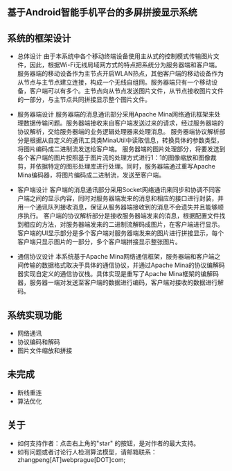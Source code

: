 ## 基于Android智能手机平台的多屏拼接显示系统

## 系统的框架设计
- 总体设计
由于本系统中各个移动终端设备使用主从式的控制模式传输图片文件，因此，根据Wi-Fi无线局域网方式的特点把系统分为服务器端和客户端。服务器端的移动设备作为主节点开启WLAN热点，其他客户端的移动设备作为从节点与主节点建立连接，构成一个无线自组网。服务器端只有一个移动设备，客户端可以有多个。主节点向从节点发送图片文件，从节点接收图片文件的一部分，与主节点共同拼接显示整个图片文件。

- 服务器端设计
服务器端的消息通讯部分采用Apache Mina网络通讯框架来处理数据传输问题。服务器端接收来自客户端发送过来的请求，经过服务器端的协议解析，交给服务器端的业务逻辑处理器来处理消息。
	服务器端协议解析部分是根据从自定义的通讯工具类MinaUtil中读取信息，转换具体的参数类型，将图片编码成二进制流发送给客户端。
	服务器端的图片处理部分，将要发送到各个客户端的图片按照基于图片流的处理方式进行1：1的图像缩放和图像裁剪，并依据特定的图形处理库进行处理。同时，服务器端通过重写Apache Mina编码器，将图片编码成二进制流，发送至客户端。
- 客户端设计
客户端的消息通讯部分采用Socket网络通讯来同步和协调不同客户端之间的显示内容，同时对服务器端发来的消息和相应的接口进行封装，并用一个通讯队列接收消息，保证从服务器端接收到的消息不会遗失并且能够顺序执行。
	客户端的协议解析部分是接收服务器端发来的消息，根据配置文件找到相应的方法，对服务器端发来的二进制流解码成图片，在客户端进行显示。
	客户端的UI显示部分是多个客户端对服务器端发来的图片进行拼接显示，每个客户端只显示图片的一部分，多个客户端拼接显示整张图片。
- 通信协议设计
本系统基于Apache Mina网络通信框架，服务器端和客户端之间传输的数据格式取决于具体的通信协议，并通过Apache Mina的协议编解码器实现自定义的通信协议栈。具体实现是重写了Apache Mina框架的编解码器，服务器一端对发送至客户端的数据进行编码，客户端对接收的数据进行解码。

## 系统实现功能
- 网络通讯
- 协议编码和解码
- 图片文件缩放和拼接

## 未完成
- 断线重连
- 算法优化

## 关于
- 如何支持作者：点击右上角的"star" 的按钮，是对作者的最大支持。
- 如有问题或者讨论行人检测算法模型，请邮箱联系：zhangpeng[AT]webprague[DOT]com;
